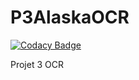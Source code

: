 # P3AlaskaOCR

[![Codacy Badge](https://api.codacy.com/project/badge/Grade/ce455bc7db18477da60397d3699d83a9)](https://app.codacy.com/app/dlorgeray/P3AlaskaOCR?utm_source=github.com&utm_medium=referral&utm_content=dlorgeray/P3AlaskaOCR&utm_campaign=Badge_Grade_Settings)

Projet 3 OCR
